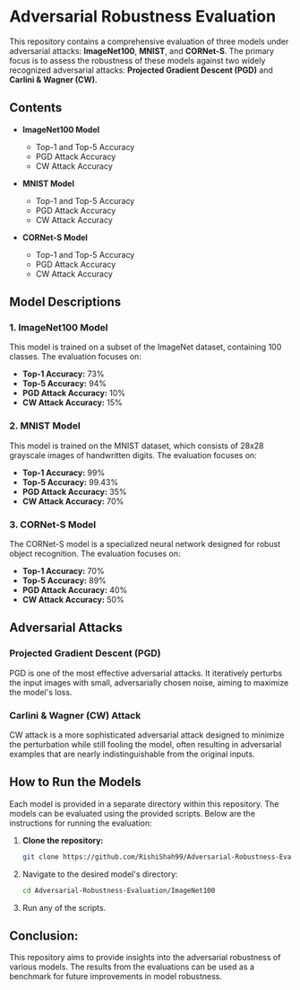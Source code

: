 # Adversarial Robustness Evaluation

This repository contains a comprehensive evaluation of three models under adversarial attacks: **ImageNet100**, **MNIST**, and **CORNet-S**. The primary focus is to assess the robustness of these models against two widely recognized adversarial attacks: **Projected Gradient Descent (PGD)** and **Carlini & Wagner (CW)**.

## Contents

- **ImageNet100 Model**
  - Top-1 and Top-5 Accuracy
  - PGD Attack Accuracy
  - CW Attack Accuracy

- **MNIST Model**
  - Top-1 and Top-5 Accuracy
  - PGD Attack Accuracy
  - CW Attack Accuracy

- **CORNet-S Model**
  - Top-1 and Top-5 Accuracy
  - PGD Attack Accuracy
  - CW Attack Accuracy

## Model Descriptions

### 1. ImageNet100 Model
This model is trained on a subset of the ImageNet dataset, containing 100 classes. The evaluation focuses on:
- **Top-1 Accuracy:** 73%
- **Top-5 Accuracy:** 94%
- **PGD Attack Accuracy:** 10%
- **CW Attack Accuracy:** 15%

### 2. MNIST Model
This model is trained on the MNIST dataset, which consists of 28x28 grayscale images of handwritten digits. The evaluation focuses on:
- **Top-1 Accuracy:** 99%
- **Top-5 Accuracy:** 99.43%
- **PGD Attack Accuracy:** 35%
- **CW Attack Accuracy:** 70%

### 3. CORNet-S Model
The CORNet-S model is a specialized neural network designed for robust object recognition. The evaluation focuses on:
- **Top-1 Accuracy:** 70%
- **Top-5 Accuracy:** 89%
- **PGD Attack Accuracy:** 40%
- **CW Attack Accuracy:** 50%

## Adversarial Attacks

### Projected Gradient Descent (PGD)
PGD is one of the most effective adversarial attacks. It iteratively perturbs the input images with small, adversarially chosen noise, aiming to maximize the model's loss.

### Carlini & Wagner (CW) Attack
CW attack is a more sophisticated adversarial attack designed to minimize the perturbation while still fooling the model, often resulting in adversarial examples that are nearly indistinguishable from the original inputs.

## How to Run the Models

Each model is provided in a separate directory within this repository. The models can be evaluated using the provided scripts. Below are the instructions for running the evaluation:

1. **Clone the repository:**
   ```bash
   git clone https://github.com/RishiShah99/Adversarial-Robustness-Evaluation.git
   ```
2. Navigate to the desired model's directory:
   ```bash
   cd Adversarial-Robustness-Evaluation/ImageNet100
   ```
3. Run any of the scripts.

## Conclusion: 
This repository aims to provide insights into the adversarial robustness of various models. The results from the evaluations can be used as a benchmark for future improvements in model robustness.
